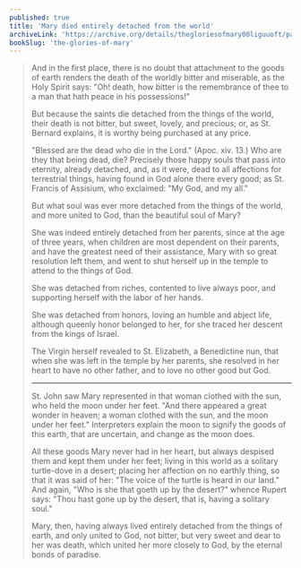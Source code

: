 ```yaml
---
published: true
title: 'Mary died entirely detached from the world'
archiveLink: 'https://archive.org/details/thegloriesofmary00liguuoft/page/476?view=theater'
bookSlug: 'the-glories-of-mary'
---
```


> And in the first place, there is no doubt that attachment to the goods of earth renders the death of the worldly bitter and miserable, as the Holy Spirit says: "Oh! death, how bitter is the remembrance of thee to a man that hath peace in his possessions!"
>
> But because the saints die detached from the things of the world, their death is not bitter, but sweet, lovely, and precious; or, as St. Bernard explains, it is worthy being purchased at any price.
>
> "Blessed are the dead who die in the Lord." (Apoc. xiv. 13.) Who are they that being dead, die? Precisely those happy souls that pass into eternity, already detached, and, as it were, dead to all affections for terrestrial things, having found in God alone there every good; as St. Francis of Assisium, who exclaimed: "My God, and my all."
>
> But what soul was ever more detached from the things of the world, and more united to God, than the beautiful soul of Mary?
>
> She was indeed entirely detached from her parents, since at the age of three years, when children are most dependent on their parents, and have the greatest need of their assistance, Mary with so great resolution left them, and went to shut herself up in the temple to attend to the things of God.
>
> She was detached from riches, contented to live always poor, and supporting herself with the labor of her hands.
>
> She was detached from honors, loving an humble and abject life, although queenly honor belonged to her, for she traced her descent from the kings of Israel.
>
> The Virgin herself revealed to St. Elizabeth, a Benedictine nun, that when she was left in the temple by her parents, she resolved in her heart to have no other father, and to love no other good but God.
>
> ---
>
> St. John saw Mary represented in that woman clothed with the sun, who held the moon under her feet. "And there appeared a great wonder in heaven; a woman clothed with the sun, and the moon under her feet." Interpreters explain the moon to signify the goods of this earth, that are uncertain, and change as the moon does.
>
> All these goods Mary never had in her heart, but always despised them and kept them under her feet; living in this world as a solitary turtle-dove in a desert; placing her affection on no earthly thing, so that it was said of her: "The voice of the turtle is heard in our land." And again, "Who is she that goeth up by the desert?" whence Rupert says: "Thou hast gone up by the desert, that is, having a solitary soul."
>
> Mary, then, having always lived entirely detached from the things of earth, and only united to God, not bitter, but very sweet and dear to her was death, which united her more closely to God, by the eternal bonds of paradise.
